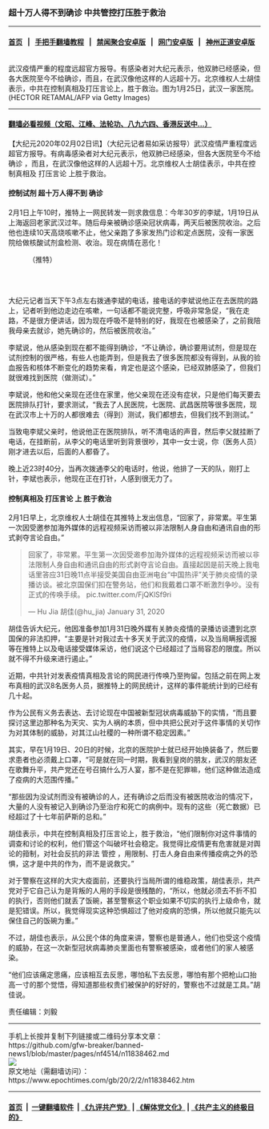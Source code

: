### 超十万人得不到确诊 中共管控打压胜于救治
------------------------

#### [首页](https://github.com/gfw-breaker/banned-news1/blob/master/README.md) &nbsp;&nbsp;|&nbsp;&nbsp; [手把手翻墙教程](https://github.com/gfw-breaker/guides/wiki) &nbsp;&nbsp;|&nbsp;&nbsp; [禁闻聚合安卓版](https://github.com/gfw-breaker/bn-android) &nbsp;&nbsp;|&nbsp;&nbsp; [网门安卓版](https://github.com/oGate2/oGate) &nbsp;&nbsp;|&nbsp;&nbsp; [神州正道安卓版](https://github.com/SzzdOgate/update) 



<div><img alt="" class="aligncenter wp-post-image" src="https://i.epochtimes.com/assets/uploads/2020/02/GettyImages-1196292480-600x400-1-1-1.jpg"/>
<div class="red16 caption">
 <p>
  武汉疫情严重的程度远超官方报导。有感染者对大纪元表示，他双肺已经感染，但各大医院至今不给确诊，而且，在武汉像他这样的人远超十万。北京维权人士胡佳表示，中共在控制真相及打压言论上，胜于救治。图为1月25日，武汉一家医院。(HECTOR RETAMAL/AFP via Getty Images)
 </p>
</div>
</div><hr/>

#### [翻墙必看视频（文昭、江峰、法轮功、八九六四、香港反送中...）](http://167.172.214.107/home.html)

<div><p>
 【大纪元2020年02月02日讯】（大纪元记者易如采访报导）武汉疫情严重程度远超官方报导。有病毒感染者对大纪元表示，他双肺已经感染，但各大医院至今不给
 <ok href="https://www.epochtimes.com/gb/tag/%E7%A1%AE%E8%AF%8A.html">
  确诊
 </ok>
 ，而且，在武汉像他这样的人远超十万。北京维权人士胡佳表示，中共在控制真相及
 <ok href="https://www.epochtimes.com/gb/tag/%E6%89%93%E5%8E%8B%E8%A8%80%E8%AE%BA.html">
  打压言论
 </ok>
 上胜于救治。
</p>
<h4>
 控制试剂 超十万人得不到
 <ok href="https://www.epochtimes.com/gb/tag/%E7%A1%AE%E8%AF%8A.html">
  确诊
 </ok>
</h4>
<p>
 2月1日上午10时，推特上一网民转发一则求救信息：今年30岁的李斌，1月19日从上海返回老家武汉过年。随后母亲被确诊感染冠状病毒，两天后被医院收治。之后他也连续10天高烧咳嗽不止，他父亲跑了多家发热门诊和定点医院，没有一家医院给做核酸试剂盒检测、收治。现在病情在恶化！
</p>
<figure class="wp-caption aligncenter" id="attachment_11838566" style="width: 600px">
 <ok href="http://i.epochtimes.com/assets/uploads/2020/02/50db0b5c6ae9339420118b380f50ff61.png">
  <img alt="" class="size-large wp-image-11838566" src="http://i.epochtimes.com/assets/uploads/2020/02/50db0b5c6ae9339420118b380f50ff61-600x183.png"/>
 </ok>
 <br/><figcaption class="wp-caption-text">
  （推特）
 </figcaption><br/>
</figure><br/>
<p>
 大纪元记者当天下午3点左右拨通李斌的电话，接电话的李斌说他正在去医院的路上，记者听到他边走边在咳嗽，一句话都不能说完整，呼吸非常急促，“我在走路，不是很方便讲话，因为现在呼吸不是特别的好，我现在也被感染了，之前我陪我母亲去就诊，她先确诊的，然后被医院收治。”
</p>
<p>
 李斌说，他从感染到现在都不能得到确诊，“不让确诊，确诊要用试剂，但是现在试剂控制的很严格，有些人也能弄到，但是我去了很多医院都没有得到，从我的验血报告和核体不断变化的趋势来看，肯定也是这个感染，已经双肺感染了，但我们就很难找到医院（做测试）。”
</p>
<p>
 李斌说，他和他父亲现在还住在家里，他父亲现在还没有症状，只是他们每天要去医院排队打针，要求测试，“我去了人民医院，七医院、武昌医院等很多医院，现在武汉市上十万的人都很难去（得到）测试，我们都想去，但我们找不到测试。”
</p>
<p>
 当致电李斌父亲时，他说他正在医院排队，听不清电话的声音，然后李父就挂断了电话，在挂断前，从李父的电话里听到背景很吵，其中一女士说，你（医务人员）刚才进去以后，后面的人都昏了。
</p>
<p>
 晚上近23时40分，当再次拨通李父的电话时，他说，他排了一天的队，刚打上针，李斌也表示，他现在正在打针，人感到很无力了。
</p>
<h4>
 控制真相及
 <ok href="https://www.epochtimes.com/gb/tag/%E6%89%93%E5%8E%8B%E8%A8%80%E8%AE%BA.html">
  打压言论
 </ok>
 上 胜于救治
</h4>
<p>
 2月1日早上，北京维权人士胡佳在其推特上发出信息，“回家了，非常累。平生第一次因受邀参加海外媒体的远程视频采访而被以非法限制人身自由和通讯自由的形式剥夺言论自由。”
</p>
<p>
</p>
<blockquote class="twitter-tweet">
 <p dir="ltr" lang="zh">
  回家了，非常累。平生第一次因受邀参加海外媒体的远程视频采访而被以非法限制人身自由和通讯自由的形式剥夺言论自由。直接起因是前天晚上我电话里答应31日晚11点半接受美国自由亚洲电台“中国热评”关于肺炎疫情的录播访谈。被北京国保们扣在警务站，他们和我戴着口罩不断激烈争吵。没有正式的传唤手续。
  <ok href="https://t.co/FjQKlSf9ri">
   pic.twitter.com/FjQKlSf9ri
  </ok>
 </p>
 <p>
  — Hu Jia 胡佳(@hu_jia)
  <ok href="https://twitter.com/hu_jia/status/1223383889873256449?ref_src=twsrc%5Etfw">
   January 31, 2020
  </ok>
 </p>
</blockquote>
<p>
 <p>
  胡佳告诉大纪元，他因准备参加1月31日晚外媒有关肺炎疫情的录播访谈遭到北京国保的非法扣押，“主要是针对我过去十多天关于武汉的疫情，以及当局瞒报谎报等在推特上以及电话接受媒体采访，他们说这个已经超过了当局容忍的限度。所以就不得不升级来进行遏止。”
 </p>
 <p>
  近期，中共针对发表疫情真相及言论的网民进行传唤乃至拘留。包括之前在网上发布真相的武汉8名医务人员，据推特上的网民统计，这样的事件能统计到的已经有几十起。
 </p>
 <p>
  作为公民有义务去表达、去讨论现在中国被新型冠状病毒威胁下的实情，“而且要探讨这里边那种名为天灾、实为人祸的本质，但中共把公民对于这件事情的关切作为对其体制的威胁，对其江山社稷的一种所谓不稳定因素。”
 </p>
 <p>
  其实，早在1月19日、20日的时候，北京的医院护士就已经开始换装备了，然后要求患者也必须戴上口罩，“可是就在同一时期，我看到皇岗的朋友，武汉的朋友还在歌舞升平，共产党还在号召搞什么万人宴，那不是在犯罪嘛，他们这种做法造成了疫病的大范围传播。”
 </p>
 <p>
  “那些因为没试剂而没有被确诊的人，还有确诊之后而没有被医院收治的情况下，大量的人没有被记入到确诊乃至治疗和死亡的病例中。现有的这些（死亡数据）已经超过了十七年前萨斯的总和。”
 </p>
 <p>
  胡佳表示，中共在控制真相及打压言论上，胜于救治，“他们限制你对这件事情的调查和讨论的权利，他们管这个叫破坏社会稳定。我觉得比疫情更有危害就是对舆论的箝制，对社会反抗的非法
  <ok href="https://www.epochtimes.com/gb/tag/%E7%AE%A1%E6%8E%A7.html">
   管控
  </ok>
  ，用限制、打击人身自由来传播疫病之外的恐惧，这才是中共的作为，而不是说救灾。”
 </p>
 <p>
  对于警察在这样的大灾大疫面前，还要执行当局所谓的维稳政策，胡佳表示，共产党对于它自己认为是背叛的人用的手段是很残酷的，“所以，他就必须去不折不扣的执行，否则他们就丢了饭碗，甚至警察这个职业如果不切实的执行上级命令，就是犯错误。所以，我觉得现实这种恐惧超过了他对疫病的恐惧，所以他就只能先以保住自己的饭碗为重。”
 </p>
 <p>
  不过，胡佳也表示，从公民个体的角度来讲，警察也是普通人，他们也受这个疫情的威胁，在这一次新型冠状病毒肺炎里面也有警察被感染，或者他们的家人被感染。
 </p>
 <p>
  “他们应该痛定思痛，应该相互去反思，哪怕私下去反思，哪怕有那个把枪山口抬高一寸的那个觉悟，得知道那些权贵们被保护的好好的，警察也不过就是工具。”胡佳说。
 </p>
 <p>
  责任编辑：刘毅
 </p>
</p></div>
<hr/>
手机上长按并复制下列链接或二维码分享本文章：<br/>
https://github.com/gfw-breaker/banned-news1/blob/master/pages/nf4514/n11838462.md <br/>
<a href='https://github.com/gfw-breaker/banned-news1/blob/master/pages/nf4514/n11838462.md'><img src='https://github.com/gfw-breaker/banned-news1/blob/master/pages/nf4514/n11838462.md.png'/></a> <br/>
原文地址（需翻墙访问）：https://www.epochtimes.com/gb/20/2/2/n11838462.htm


------------------------
#### [首页](https://github.com/gfw-breaker/banned-news1/blob/master/README.md) &nbsp;|&nbsp; [一键翻墙软件](https://github.com/gfw-breaker/nogfw/blob/master/README.md) &nbsp;| [《九评共产党》](https://github.com/gfw-breaker/9ping.md/blob/master/README.md#九评之一评共产党是什么) | [《解体党文化》](https://github.com/gfw-breaker/jtdwh.md/blob/master/README.md) | [《共产主义的终极目的》](https://github.com/gfw-breaker/gczydzjmd.md/blob/master/README.md)


<img src='http://gfw-breaker.win/banned-news/pages/nf4514/n11838462.md' width='0px' height='0px'/>